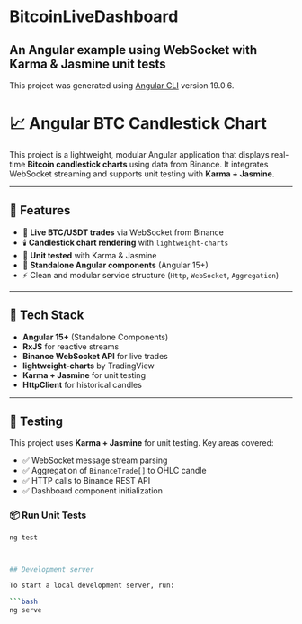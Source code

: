 # BitcoinLiveDashboard
## An Angular example using WebSocket with Karma & Jasmine unit tests

This project was generated using [Angular CLI](https://github.com/angular/angular-cli) version 19.0.6.


# 📈 Angular BTC Candlestick Chart

This project is a lightweight, modular Angular application that displays real-time **Bitcoin candlestick charts** using data from Binance. It integrates WebSocket streaming and supports unit testing with **Karma + Jasmine**.

---

## 🚀 Features

- 📡 **Live BTC/USDT trades** via WebSocket from Binance
- 🕯️ **Candlestick chart rendering** with `lightweight-charts`
- 🧪 **Unit tested** with Karma & Jasmine
- 🧩 **Standalone Angular components** (Angular 15+)
- ⚡ Clean and modular service structure (`Http`, `WebSocket`, `Aggregation`)

---

## 🧱 Tech Stack

- **Angular 15+** (Standalone Components)
- **RxJS** for reactive streams
- **Binance WebSocket API** for live trades
- **lightweight-charts** by TradingView
- **Karma + Jasmine** for unit testing
- **HttpClient** for historical candles

---

## 🧪 Testing

This project uses **Karma + Jasmine** for unit testing. Key areas covered:

- ✅ WebSocket message stream parsing
- ✅ Aggregation of `BinanceTrade[]` to OHLC candle
- ✅ HTTP calls to Binance REST API
- ✅ Dashboard component initialization

### 📦 Run Unit Tests

```bash
ng test



## Development server

To start a local development server, run:

```bash
ng serve
```

